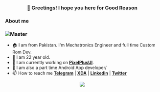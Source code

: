 <p align="center">
</p>

<h3 align="center">👋 Greetings! I hope you here for Good Reason</h3>

<h3 style="font-weight: bold"> About me </h3>
<h3><img src="https://komarev.com/ghpvc/?username=mhmdeve&style=flat-square" alt="Master" /></h3>

- 🏠 I am from Pakistan. I'm Mechatronics Engineer and full time Custom Rom Dev.
- 🌱 I am 22 year old.
- 🏢 I am currently working on [**PixelPlusUI**](https://ppui.site/home).
- 👯 I am also a part time Android App developer/
- 📫 How to reach me [**Telegram**](https://t.me/mhmdeveloper) | [**XDA**](https://forum.xda-developers.com/m/mhmdeveloper.7512771/) | [**Linkedin**](https://www.linkedin.com/in/engr-muhammad-hamza-mushtaq-5560961a7/) | [**Twitter**](https://twitter.com/mhm_developer)

<p align="center"> <img src="https://github-readme-streak-stats.herokuapp.com/?user=ugly-kid-af&theme=dark"/></p>

<!-- <p align = "center">
 <img src="https://activity-graph.herokuapp.com/graph?username=mhmdeve&theme=redical">
</p>   -->

